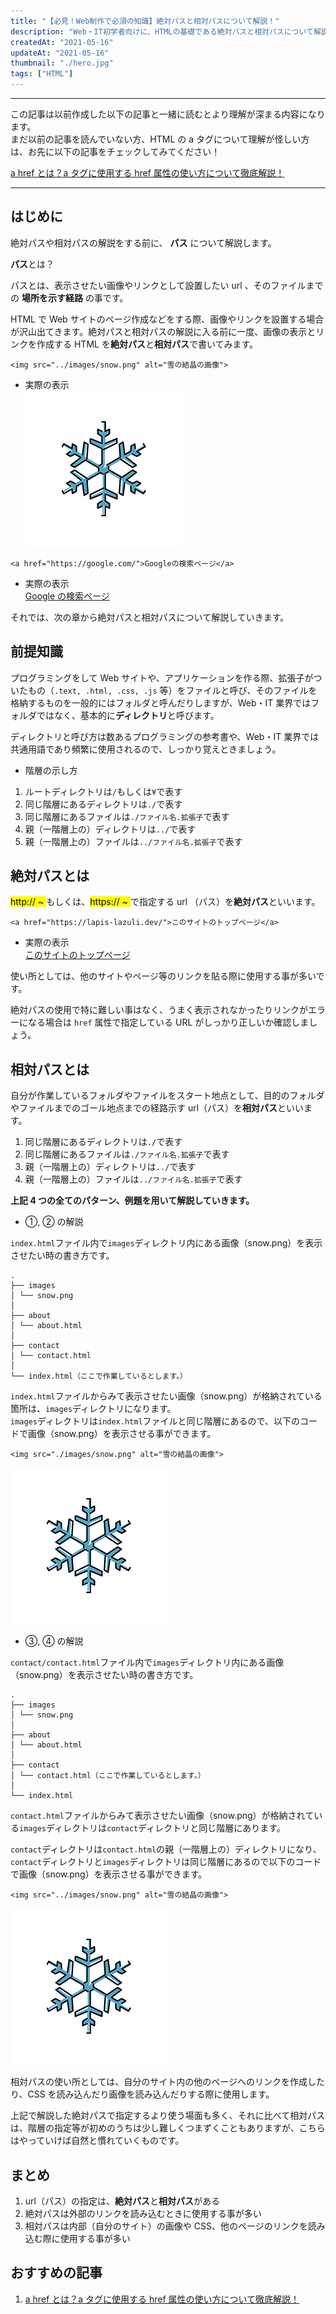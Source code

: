 ```yaml
---
title: "【必見！Web制作で必須の知識】絶対パスと相対パスについて解説！"
description: "Web・IT初学者向けに、HTMLの基礎である絶対パスと相対パスについて解説しました。絶対パスと相対パスの指定方法から、実務で使うそれぞれのパスの使いわけについて説明。この記事を読む事で、Web制作で役立ちます。"
createdAt: "2021-05-16"
updateAt: "2021-05-16"
thumbnail: "./hero.jpg"
tags: ["HTML"]
---
```


<hr />

この記事は以前作成した以下の記事と一緒に読むとより理解が深まる内容になります。  
まだ以前の記事を読んでいない方、HTML の a タグについて理解が怪しい方は、お先に以下の記事をチェックしてみてください！

[a href とは？a タグに使用する href 属性の使い方について徹底解説！](../what-is-ahref/)

<hr />

## はじめに

絶対パスや相対パスの解説をする前に、 **パス** について解説します。

**パス**とは？

パスとは、表示させたい画像やリンクとして設置したい url 、そのファイルまでの **場所を示す経路** の事です。

HTML で Web サイトのページ作成などをする際、画像やリンクを設置する場合が沢山出てきます。絶対パスと相対パスの解説に入る前に一度、画像の表示とリンクを作成する HTML を**絶対パス**と**相対パス**で書いてみます。

```html:title=HTMLで画像を表示させる例（相対パス）
<img src="../images/snow.png" alt="雪の結晶の画像">
```

- 実際の表示  
  ![雪の結晶の画像](./snow.png)

```html:title=HTMLでリンクを作成する例（絶対パス）
<a href="https://google.com/">Googleの検索ページ</a>
```

- 実際の表示  
  [Google の検索ページ](https://google.com/)

それでは、次の章から絶対パスと相対パスについて解説していきます。

## 前提知識

プログラミングをして Web サイトや、アプリケーションを作る際、拡張子がついたもの（`.text, .html, .css, .js` 等）をファイルと呼び、そのファイルを格納するものを一般的にはフォルダと呼んだりしますが、Web・IT 業界ではフォルダではなく、基本的に**ディレクトリ**と呼びます。

ディレクトリと呼び方は数あるプログラミングの参考書や、Web・IT 業界では共通用語であり頻繁に使用されるので、しっかり覚えときましょう。

- 階層の示し方

1. ルートディレクトリは`/`もしくは`¥`で表す
1. 同じ階層にあるディレクトリは`./`で表す
1. 同じ階層にあるファイルは`./ファイル名.拡張子`で表す
1. 親（一階層上の）ディレクトリは`../`で表す
1. 親（一階層上の）ファイルは`../ファイル名.拡張子`で表す

## 絶対パスとは

<mark>http:// ~ </mark>もしくは、<mark>https:// ~ </mark>で指定する url （パス）を**絶対パス**といいます。

```html:title=絶対パスでリンクを指定
<a href="https://lapis-lazuli.dev/">このサイトのトップページ</a>
```

- 実際の表示  
  [このサイトのトップページ](https://lapis-lazuli.dev/)

使い所としては、他のサイトやページ等のリンクを貼る際に使用する事が多いです。

絶対パスの使用で特に難しい事はなく、うまく表示されなかったりリンクがエラーになる場合は `href` 属性で指定している URL がしっかり正しいか確認しましょう。

## 相対パスとは

自分が作業しているフォルダやファイルをスタート地点として、目的のフォルダやファイルまでのゴール地点までの経路示す url（パス）を**相対パス**といいます。

1. 同じ階層にあるディレクトリは`./`で表す
1. 同じ階層にあるファイルは`./ファイル名.拡張子`で表す
1. 親（一階層上の）ディレクトリは`../`で表す
1. 親（一階層上の）ファイルは`../ファイル名.拡張子`で表す

**上記 4 つの全てのパターン、例題を用いて解説していきます。**

- ①, ② の解説

`index.html`ファイル内で`images`ディレクトリ内にある画像（snow.png）を表示させたい時の書き方です。

```md:title=index.htmlページ内で画像を表示させたい
.
├── images
│ └── snow.png
│
├── about
│ └── about.html
│
├── contact
│ └── contact.html
│
└── index.html（ここで作業しているとします。）
```

`index.html`ファイルからみて表示させたい画像（snow.png）が格納されている箇所は、`images`ディレクトリになります。  
`images`ディレクトリは`index.html`ファイルと同じ階層にあるので、以下のコードで画像（snow.png）を表示させる事ができます。

```html:title=./で同じ階層のディレクトリを指定
<img src="./images/snow.png" alt="雪の結晶の画像">
```

![雪の結晶の画像](./snow.png)

- ③, ④ の解説

`contact/contact.html`ファイル内で`images`ディレクトリ内にある画像（snow.png）を表示させたい時の書き方です。

```md:title=contact/contact.htmlファイル内で画像を表示させたい
.
├── images
│ └── snow.png
│
├── about
│ └── about.html
│
├── contact
│ └── contact.html（ここで作業しているとします。）
│
└── index.html
```

`contact.html`ファイルからみて表示させたい画像（snow.png）が格納されている`images`ディレクトリは`contact`ディレクトリと同じ階層にあります。

`contact`ディレクトリは`contact.html`の親（一階層上の）ディレクトリになり、`contact`ディレクトリと`images`ディレクトリは同じ階層にあるので以下のコードで画像（snow.png）を表示させる事ができます。

```html:title=../で一階層上のディレクトリを指定
<img src="../images/snow.png" alt="雪の結晶の画像">
```

![雪の結晶の画像](./snow.png)

相対パスの使い所としては、自分のサイト内の他のページへのリンクを作成したり、CSS を読み込んだり画像を読み込んだりする際に使用します。

上記で解説した絶対パスで指定するより使う場面も多く、それに比べて相対パスは、階層の指定等が初めのうちは少し難しくつまずくこともありますが、こちらはやっていけば自然と慣れていくものです。

## まとめ

1. url（パス）の指定は、**絶対パス**と**相対パス**がある
1. 絶対パスは外部のリンクを読み込むときに使用する事が多い
1. 相対パスは内部（自分のサイト）の画像や CSS、他のページのリンクを読み込む際に使用する事が多い

## おすすめの記事

1. [a href とは？a タグに使用する href 属性の使い方について徹底解説！](../what-is-ahref/)
